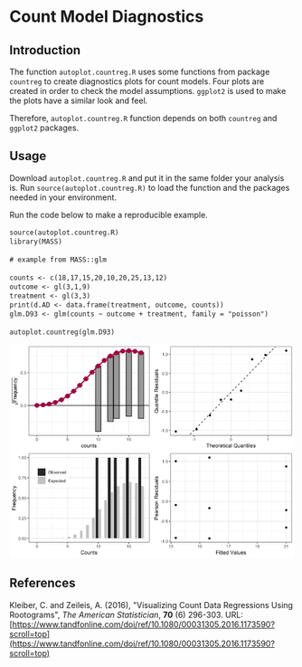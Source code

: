 # Count Model Diagnostics

## Introduction

The function `autoplot.countreg.R` uses some functions from package `countreg` to create diagnostics plots for count models. Four plots are created in order to check the model assumptions. `ggplot2` is used to make the plots have a similar look and feel.

Therefore, `autoplot.countreg.R` function depends on both `countreg` and `ggplot2` packages.

## Usage

Download `autoplot.countreg.R` and put it in the same folder your analysis is. Run `source(autoplot.countreg.R)` to load the function and the packages needed in your environment. 

Run the code below to make a reproducible example.

    source(autoplot.countreg.R)
    library(MASS)
    
    # example from MASS::glm
    
    counts <- c(18,17,15,20,10,20,25,13,12)
    outcome <- gl(3,1,9)
    treatment <- gl(3,3)
    print(d.AD <- data.frame(treatment, outcome, counts))
    glm.D93 <- glm(counts ~ outcome + treatment, family = "poisson")
    
    autoplot.countreg(glm.D93)
    
![alt text](Rplot.png)

## References

Kleiber, C. and Zeileis, A. (2016), "Visualizing Count Data Regressions Using Rootograms", _The American Statistician_, **70** (6) 296-303. URL: [https://www.tandfonline.com/doi/ref/10.1080/00031305.2016.1173590?scroll=top](https://www.tandfonline.com/doi/ref/10.1080/00031305.2016.1173590?scroll=top)